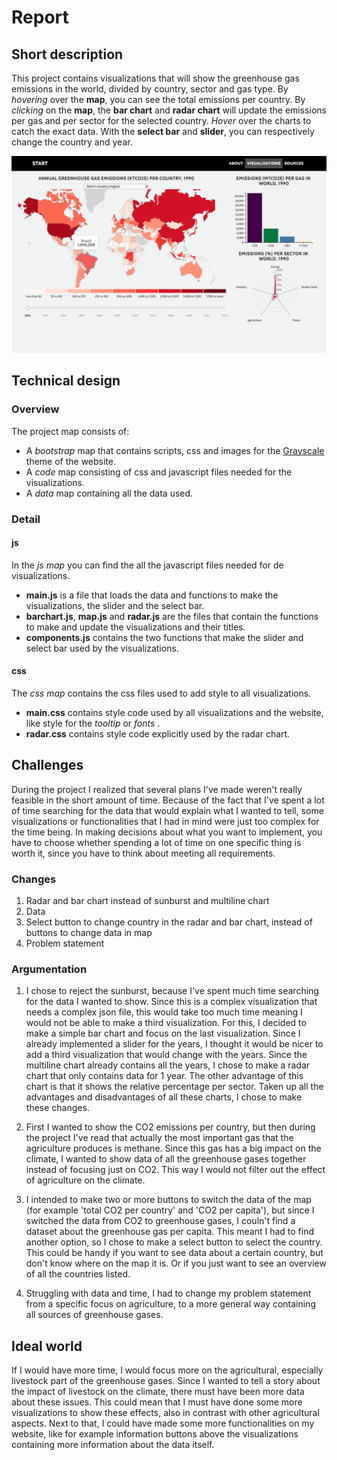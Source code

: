 # Report

## Short description
This project contains visualizations that will show the greenhouse gas emissions in the world, divided by country, sector and gas type. By *hovering* over the **map**, you can see the total emissions per country. By *clicking* on the **map**, the **bar chart** and **radar chart** will update the emissions per gas and per sector for the selected country. *Hover* over the charts to catch the exact data. With the **select bar** and **slider**, you can respectively change the country and year.

![4-mapHover.png](https://github.com/11096187/programmeerproject/blob/master/docs/4-mapHover.png)

## Technical design
### Overview
The project map consists of:
- A *bootstrap* map that contains scripts, css and images for the [Grayscale](https://startbootstrap.com/template-overviews/grayscale/) theme of the website.
- A *code* map consisting of css and javascript files needed for the visualizations.
- A *data* map containing all the data used.

### Detail
#### js
In the *js map* you can find the all the javascript files needed for de visualizations.
- **main.js** is a file that loads the data and functions to make the visualizations, the slider and the select bar. 
- **barchart.js**, **map.js** and **radar.js** are the files that contain the functions to make and update the visualizations and their titles.
- **components.js** contains the two functions that make the slider and select bar used by the visualizations.

#### css
The *css map* contains the css files used to add style to all visualizations.
- **main.css** contains style code used by all visualizations and the website, like style for the *tooltip* or *fonts* .
- **radar.css** contains style code explicitly used by the radar chart.

## Challenges
During the project I realized that several plans I've made weren't really feasible in the short amount of time. Because of the fact that I've spent a lot of time searching for the data that would explain what I wanted to tell, some visualizations or functionalities that I had in mind were just too complex for the time being. In making decisions about what you want to implement, you have to choose whether spending a lot of time on one specific thing is worth it, since you have to think about meeting all requirements. 

### Changes
1. Radar and bar chart instead of sunburst and multiline chart
2. Data
3. Select button to change country in the radar and bar chart, instead of buttons to change data in map
4. Problem statement

### Argumentation
1. I chose to reject the sunburst, because I've spent much time searching for the data I wanted to show. Since this is a complex visualization that needs a complex json file, this would take too much time meaning I would not be able to make a third visualization. For this, I decided to make a simple bar chart and focus on the last visualization. Since I already implemented a slider for the years, I thought it would be nicer to add a third visualization that would change with the years. Since the multiline chart already contains all the years, I chose to make a radar chart that only contains data for 1 year. The other advantage of this chart is that it shows the relative percentage per sector. Taken up all the advantages and disadvantages of all these charts, I chose to make these changes. 

2. First I wanted to show the CO2 emissions per country, but then during the project I've read that actually the most important gas that the agriculture produces is methane. Since this gas has a big impact on the climate, I wanted to show data of all the greenhouse gases together instead of focusing just on CO2. This way I would not filter out the effect of agriculture on the climate.

3. I intended to make two or more buttons to switch the data of the map (for example 'total CO2 per country' and 'CO2 per capita'), but since I switched the data from CO2 to greenhouse gases, I couln't find a dataset about the greenhouse gas per capita. This meant I had to find another option, so I chose to make a select button to select the country. This could be handy if you want to see data about a certain country, but don't know where on the map it is. Or if you just want to see an overview of all the countries listed.

4. Struggling with data and time, I had to change my problem statement from a specific focus on agriculture, to a more general way containing all sources of greenhouse gases.

## Ideal world
If I would have more time, I would focus more on the agricultural, especially livestock part of the greenhouse gases. Since I wanted to tell a story about the impact of livestock on the climate, there must have been more data about these issues. This could mean that I must have done some more visualizations to show these effects, also in contrast with other agricultural aspects. Next to that, I could have made some more functionalities on my website, like for example information buttons above the visualizations containing more information about the data itself.

